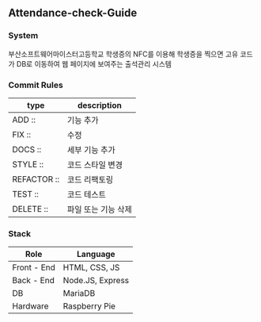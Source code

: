 ## Attendance-check-Guide

### System
부산소프트웨어마이스터고등학교 학생증의 NFC를 이용해 학생증을 찍으면 고유 코드가 DB로 이동하여 웹 페이지에 보여주는 출석관리 시스템 <br>

### Commit Rules

| type | description |
| --- | --- |
| ADD ::  | 기능 추가 |
| FIX :: | 수정 |
| DOCS :: | 세부 기능 추가 |
| STYLE :: | 코드 스타일 변경 |
| REFACTOR :: | 코드 리팩토링 |
| TEST :: | 코드 테스트 |
| DELETE :: | 파일 또는 기능 삭제 |


### Stack

| Role | Language |
| --- | --- | 
| Front - End | HTML, CSS, JS | 
| Back - End | Node.JS, Express|
| DB | MariaDB| 
| Hardware | Raspberry Pie|